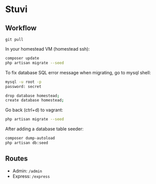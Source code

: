 # Stuvi

## Workflow

`git pull`

In your homestead VM (homestead ssh):

```bash
composer update
php artisan migrate --seed
```

To fix database SQL error message when migrating, go to mysql shell:

```bash
mysql -u root -p
password: secret

drop database homestead;
create database homestead;
```

Go back (ctrl+d) to vagrant:

```bash
php artisan migrate --seed
```

After adding a database table seeder:

```bash
composer dump-autoload
php artisan db:seed
```

## Routes

- Admin: `/admin`
- Express: `/express`